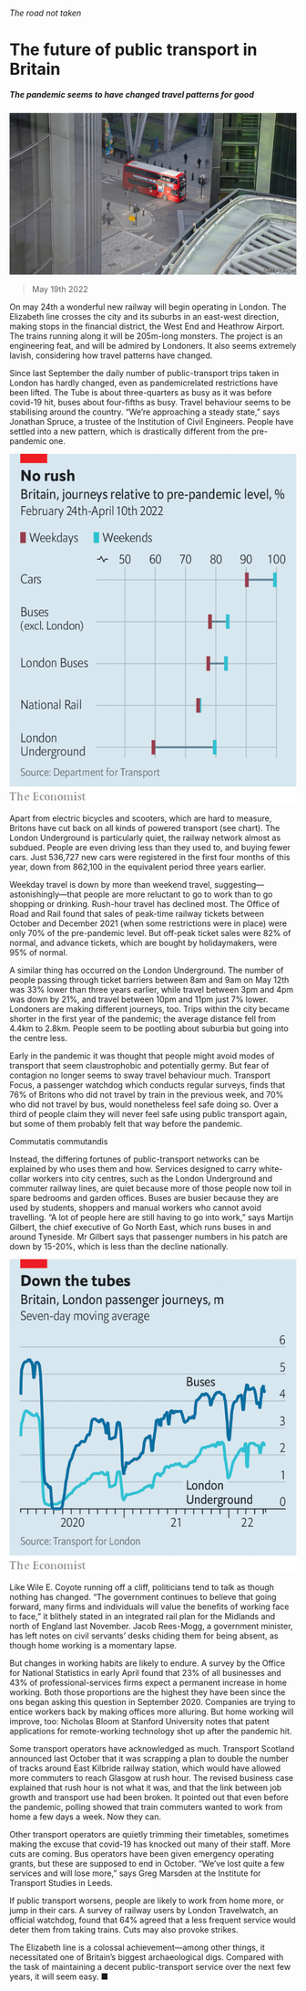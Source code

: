 ###### The road not taken

# The future of public transport in Britain 

##### The pandemic seems to have changed travel patterns for good 

![image](images/20220521_BRP001.jpg) 

> May 19th 2022 

On may 24th a wonderful new railway will begin operating in London. The Elizabeth line crosses the city and its suburbs in an east-west direction, making stops in the financial district, the West End and Heathrow Airport. The trains running along it will be 205m-long monsters. The project is an engineering feat, and will be admired by Londoners. It also seems extremely lavish, considering how travel patterns have changed. 

Since last September the daily number of public-transport trips taken in London has hardly changed, even as pandemicrelated restrictions have been lifted. The Tube is about three-quarters as busy as it was before covid-19 hit, buses about four-fifths as busy. Travel behaviour seems to be stabilising around the country. “We’re approaching a steady state,” says Jonathan Spruce, a trustee of the Institution of Civil Engineers. People have settled into a new pattern, which is drastically different from the pre-pandemic one. 

![image](images/20220521_BRC120.png) 


Apart from electric bicycles and scooters, which are hard to measure, Britons have cut back on all kinds of powered transport (see chart). The London Underground is particularly quiet, the railway network almost as subdued. People are even driving less than they used to, and buying fewer cars. Just 536,727 new cars were registered in the first four months of this year, down from 862,100 in the equivalent period three years earlier. 

Weekday travel is down by more than weekend travel, suggesting—astonishingly—that people are more reluctant to go to work than to go shopping or drinking. Rush-hour travel has declined most. The Office of Road and Rail found that sales of peak-time railway tickets between October and December 2021 (when some restrictions were in place) were only 70% of the pre-pandemic level. But off-peak ticket sales were 82% of normal, and advance tickets, which are bought by holidaymakers, were 95% of normal. 

A similar thing has occurred on the London Underground. The number of people passing through ticket barriers between 8am and 9am on May 12th was 33% lower than three years earlier, while travel between 3pm and 4pm was down by 21%, and travel between 10pm and 11pm just 7% lower. Londoners are making different journeys, too. Trips within the city became shorter in the first year of the pandemic; the average distance fell from 4.4km to 2.8km. People seem to be pootling about suburbia but going into the centre less. 

Early in the pandemic it was thought that people might avoid modes of transport that seem claustrophobic and potentially germy. But fear of contagion no longer seems to sway travel behaviour much. Transport Focus, a passenger watchdog which conducts regular surveys, finds that 76% of Britons who did not travel by train in the previous week, and 70% who did not travel by bus, would nonetheless feel safe doing so. Over a third of people claim they will never feel safe using public transport again, but some of them probably felt that way before the pandemic. 

Commutatis commutandis

Instead, the differing fortunes of public-transport networks can be explained by who uses them and how. Services designed to carry white-collar workers into city centres, such as the London Underground and commuter railway lines, are quiet because more of those people now toil in spare bedrooms and garden offices. Buses are busier because they are used by students, shoppers and manual workers who cannot avoid travelling. “A lot of people here are still having to go into work,” says Martijn Gilbert, the chief executive of Go North East, which runs buses in and around Tyneside. Mr Gilbert says that passenger numbers in his patch are down by 15-20%, which is less than the decline nationally. 

![image](images/20220521_BRC353.png) 


Like Wile E. Coyote running off a cliff, politicians tend to talk as though nothing has changed. “The government continues to believe that going forward, many firms and individuals will value the benefits of working face to face,” it blithely stated in an integrated rail plan for the Midlands and north of England last November. Jacob Rees-Mogg, a government minister, has left notes on civil servants’ desks chiding them for being absent, as though home working is a momentary lapse. 

But changes in working habits are likely to endure. A survey by the Office for National Statistics in early April found that 23% of all businesses and 43% of professional-services firms expect a permanent increase in home working. Both those proportions are the highest they have been since the ons began asking this question in September 2020. Companies are trying to entice workers back by making offices more alluring. But home working will improve, too: Nicholas Bloom at Stanford University notes that patent applications for remote-working technology shot up after the pandemic hit. 

Some transport operators have acknowledged as much. Transport Scotland announced last October that it was scrapping a plan to double the number of tracks around East Kilbride railway station, which would have allowed more commuters to reach Glasgow at rush hour. The revised business case explained that rush hour is not what it was, and that the link between job growth and transport use had been broken. It pointed out that even before the pandemic, polling showed that train commuters wanted to work from home a few days a week. Now they can. 

Other transport operators are quietly trimming their timetables, sometimes making the excuse that covid-19 has knocked out many of their staff. More cuts are coming. Bus operators have been given emergency operating grants, but these are supposed to end in October. “We’ve lost quite a few services and will lose more,” says Greg Marsden at the Institute for Transport Studies in Leeds. 

If public transport worsens, people are likely to work from home more, or jump in their cars. A survey of railway users by London Travelwatch, an official watchdog, found that 64% agreed that a less frequent service would deter them from taking trains. Cuts may also provoke strikes. 

The Elizabeth line is a colossal achievement—among other things, it necessitated one of Britain’s biggest archaeological digs. Compared with the task of maintaining a decent public-transport service over the next few years, it will seem easy. ■


